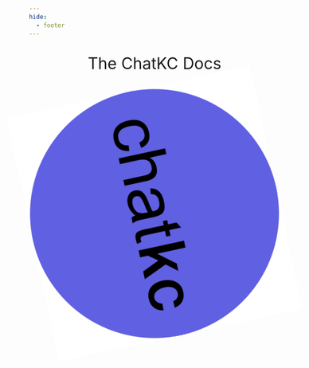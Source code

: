 ```yaml
---
hide:
  - footer
---
```


<style>
  .rotate {
  animation: rotation 8s infinite linear;
}

@keyframes rotation {
  from {
    transform: rotate(0deg);
  }
  to {
    transform: rotate(359deg);
  }
}
</style>

<style>
big {
  font-size: 32px;
}
</style>
<big>
<p align="center">The ChatKC Docs</p>
</big>
<p align="center">
  <img src="/images/chatkccircle.png" onload="imgresize(this); height="500" width="500" class="rotate"/>
</p>



